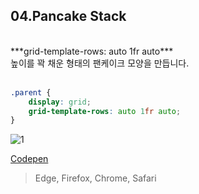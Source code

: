 
## 04.Pancake Stack
<br>
***grid-template-rows: auto 1fr auto*** <br>
높이를 꽉 채운 형태의 팬케이크 모양을 만듭니다.
<br><br>

```css
.parent {
    display: grid;
    grid-template-rows: auto 1fr auto;
}	
```
![1](https://user-images.githubusercontent.com/7742074/138308113-7600c678-25c5-4052-b54e-4881030b2990.JPG)

[Codepen](https://codepen.io/yonghap/pen/QWMGWjr)

> Edge, Firefox, Chrome, Safari